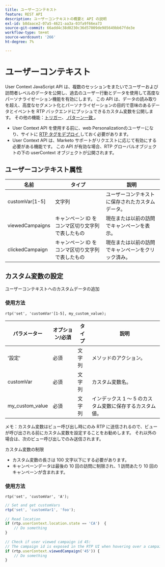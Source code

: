 ```yaml
---
title: ユーザーコンテキスト
feature: REST API
description: ユーザーコンテキストの概要と API の説明
exl-id: b8daace2-07a5-4621-aa3a-03fa9f66ea73
source-git-commit: 66add4c38d0230c36d57009de985649bb67fde3e
workflow-type: tm+mt
source-wordcount: '266'
ht-degree: 7%

---
```


# ユーザーコンテキスト

User Context JavaScript API は、複数のセッションをまたいでユーザーおよび訪問者レベルのデータを公開し、過去のユーザー行動とデータを使用して高度なパーソナライゼーション機能を有効にします。 この API は、データの読み取りを超え、高度なセグメント化とパーソナライゼーションの目的で意味のあるデータとイベントを RTP バックエンドにプッシュできるカスタム変数を公開します。 その他の機能：[トリガー](../javascript-api/triggers.md)、[ パターン一致 ](../javascript-api/pattern-match.md)。

- User Context API を使用する前に、web Personalizationのユーザーになり、サイトに [RTP タグをデプロイ ](https://experienceleague.adobe.com/en/docs/marketo/using/product-docs/web-personalization/rtp-tag-implementation/deploy-the-rtp-javascript) しておく必要があります。
- User Context API は、Marketo サポートがリクエストに応じて有効にする必要がある機能です。 この API が有効な場合、RTP グローバルオブジェクトの下の userContext オブジェクトが公開されます。

## ユーザーコンテキスト属性

| 名前 | タイプ | 説明 |
|------------------|-------------|------|
| customVar[1-5] | 文字列 | ユーザーコンテキストに保存されたカスタムデータ。 |
| viewedCampaigns | キャンペーン ID をコンマ区切り文字列で表したもの | 現在または以前の訪問でキャンペーンを表示。 |
| clickedCampaign | キャンペーン ID をコンマ区切り文字列で表したもの | 現在または以前の訪問でキャンペーンをクリック済み。 |

## カスタム変数の設定

ユーザーコンテキストへのカスタムデータの追加

### 使用方法

`rtp('set', 'customVar'[1-5], my_custom_value);`

| パラメーター | オプション/必須 | タイプ | 説明 |
|-----------------|-------------------|--------|-----------------|
| &#39;設定&#39; | 必須 | 文字列 | メソッドのアクション。 |
| customVar | 必須 | 文字列 | カスタム変数名。 |
| my_custom_value | 必須 | 文字列 | インデックス 1 ～ 5 のカスタム変数に保存するカスタム値。 |

メモ：カスタム変数はビュー呼び出し時にのみ RTP に送信されるので、ビューが呼び出される前にカスタム変数を設定することをお勧めします。 それ以外の場合は、次のビュー呼び出しでのみ送信されます。

カスタム変数の制限

- カスタム変数の長さは 100 文字以下にする必要があります。
- キャンペーンデータは最後の 10 回の訪問に制限され、1 訪問あたり 10 回のキャンペーンが含まれます。

### 使用方法

`rtp('set', 'customVar', 'A');`

```javascript
// Set and get customVars
rtp('set', 'customVar1', 'foo');
 
// Read location 
if (rtp.userContext.location.state == 'CA')  {
    // Do something
}
 
// Check if user viewed campaign id 45:
// The campaign id is exposed in the RTP UI when hovering over a campaign name.
if (rtp.userContext.viewedCampaign('45')) {
    // Do something
}
```
